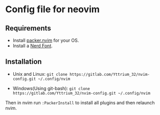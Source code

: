 # Config file for neovim

## Requirements
- Install [packer.nvim](https://github.com/wbthomason/packer.nvim#quickstart) for your OS.
- Install a [Nerd Font](https://www.nerdfonts.com/).

## Installation
- Unix and Linux:
`git clone https://gitlab.com/Yttrium_32/nvim-config.git ~/.config/nvim`

- Windows(Using git-bash):
`git clone https://gitlab.com/Yttrium_32/nvim-config.git ~/.config/nvim`

Then in nvim run `:PackerInstall` to install all plugins and then relaunch nvim.

